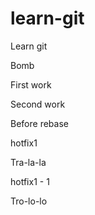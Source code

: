 # learn-git
Learn git

Bomb

First work

Second work

Before rebase

hotfix1

Tra-la-la

hotfix1 - 1


Tro-lo-lo
